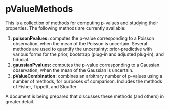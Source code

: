 # pValueMethods
This is a collection of methods for computing p-values and studying their properties. The following methods are currently available:

1. **poissonPvalues:** computes the p-value corresponding to a Poisson observation, when the mean of the Poisson is uncertain. Several methods are used to quantify the uncertainty: prior-predictive with various forms for the prior, bootstrap (plug-in and adjusted plug-in), and fiducial.
2. **gaussianPvalues:** computes the p-value corresponding to a Gaussian observation, when the mean of the Gaussian is uncertain.
3. **pValueCombination:** combines an arbitrary number of p-values using a number of methods, for purposes of comparison. Includes the methods of Fisher, Tippett, and Stouffer.

A document is being prepared that discusses these methods (and others) in greater detail.
